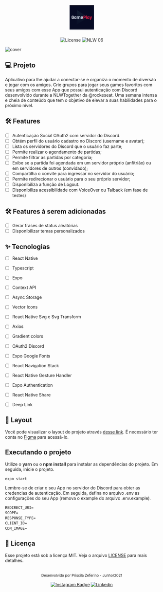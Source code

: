 <h1 align="center">
  <img alt="GamePlay" height="80" title="Plant Manager" src="./assets/icon.png" />
</h1>

<p align="center">
  <img alt="License" src="https://img.shields.io/static/v1?label=license&message=MIT&color=E51C44&labelColor=0A1033">

 <img src="https://img.shields.io/static/v1?label=NLW&message=06&color=E51C44&labelColor=0A1033" alt="NLW 06" />
</p>


![cover](.github/cover.png?style=flat)


## 💻 Projeto

Aplicativo para lhe ajudar a conectar-se e organiza o momento de diversão e jogar com os amigos. Crie grupos para jogar seus games favoritos com seus amigos com esse App que possui autenticação com Discord desenvolvido durante a NLWTogether da @rockeseat. Uma semana intensa e cheia de conteúdo que tem o objetivo de 
elevar a suas habilidades para o próximo nivel. 

## :hammer_and_wrench: Features 

-   [ ] Autenticação Social OAuth2 com servidor do Discord.
-   [ ] Obtém perfil do usuário cadastro no Discord (username e avatar);
-   [ ] Lista os servidores do Discord que o usuário faz parte;
-   [ ] Permite realizar o agendamento de partidas;
-   [ ] Permite filtrar as partidas por categoria;
-   [ ] Exibe se a partida foi agendada em um servidor próprio (anfitrião) ou em servidores de outros (convidado);
-   [ ] Compartilha o convite para ingressar no servidor do usuário;
-   [ ] Permite redirecionar o usuário para o seu próprio servidor;
-   [ ] Disponibiliza a função de Logout.
-   [ ] Disponibiliza acessibilidade com VoiceOver ou Talback (em fase de testes) 

## :hammer_and_wrench: Features à serem adicionadas

-   [ ] Gerar frases de status aleatórias
-   [ ] Disponibilizar temas personalizados

## ✨ Tecnologias

-   [ ] React Native
-   [ ] Typescript
-   [ ] Expo
-   [ ] Context API
-   [ ] Async Storage
-   [ ] Vector Icons
-   [ ] React Native Svg e Svg Transform
-   [ ] Axios
-   [ ] Gradient colors
-   [ ] OAuth2 Discord 
-   [ ] Expo Google Fonts
-   [ ] React Navigation Stack
-   [ ] React Native Gesture Handler
-   [ ] Expo Authentication
-   [ ] React Native Share
-   [ ] Deep Link


## 🔖 Layout

Você pode visualizar o layout do projeto através [desse link](https://www.figma.com/file/y3wjgTD2azd8xcSUN5BBiF/GamePlay-(Copy)?node-id=0%3A1). 
É necessário ter conta no [Figma](http://figma.com/) para acessá-lo.


## Executando o projeto

Utilize o **yarn** ou o **npm install** para instalar as dependências do projeto.
Em seguida, inicie o projeto.

```cl
expo start
```

Lembre-se de criar o seu App no servidor do Discord para obter as credencias de autenticação. 
Em seguida, defina no arquivo .env as configurações do seu App (remova o example do arquivo .env.example).
 
 ```cl
REDIRECT_URI=
SCOPE=
RESPONSE_TYPE=
CLIENT_ID=
CDN_IMAGE=
```

## 📄 Licença

Esse projeto está sob a licença MIT. Veja o arquivo [LICENSE](LICENSE.md) para mais detalhes.

<br />

<div align="center">
  <small>Desenvolvido por Priscila Zeferino - Junho/2021</small>

  [![Instagram Badge](https://img.shields.io/badge/-Priscila_Yasmin-6633cc?style=flat-square&labelColor=6633cc&logo=instagram&logoColor=white&link=https://www.instagram.com/devgirl_pri/)](https://www.instagram.com/devgirl_pri/) 
  [![Linkedin](https://img.shields.io/badge/-LinkedIn-blue?style=flat&logo=Linkedin&logoColor=white)]( linkedin.com/in/priscila-zeferino-594b5b175)
</div>

